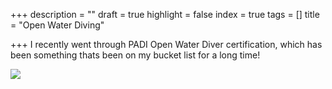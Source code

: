 +++
description = ""
draft = true
highlight = false
index = true
tags = []
title = "Open Water Diving"

+++
I recently went through PADI Open Water Diver certification, which has been something thats been on my bucket list for a long time!

![](https://res.cloudinary.com/whoishou/image/upload/v1648133600/diving_rovtbj.jpg)
